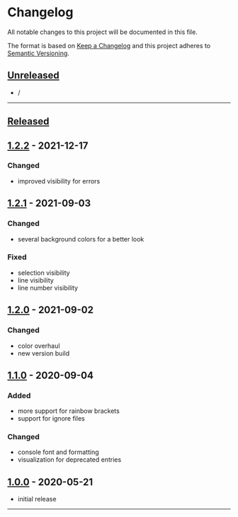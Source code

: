 # Changelog
All notable changes to this project will be documented in this file.

The format is based on [Keep a Changelog][Keep a Changelog] and this project adheres to [Semantic Versioning][Semantic Versioning].

## [Unreleased]

- /

---

## [Released]


## [1.2.2] - 2021-12-17

### Changed
- improved visibility for errors


## [1.2.1] - 2021-09-03

### Changed
- several background colors for a better look

### Fixed
- selection visibility
- line visibility
- line number visibility


## [1.2.0] - 2021-09-02

### Changed
- color overhaul
- new version build


## [1.1.0] - 2020-09-04

### Added
- more support for rainbow brackets
- support for ignore files

### Changed
- console font and formatting
- visualization for deprecated entries


## [1.0.0] - 2020-05-21

- initial release

---

<!-- Links -->
[Keep a Changelog]: https://keepachangelog.com/
[Semantic Versioning]: https://semver.org/

<!-- Versions -->
[Unreleased]: https://github.com/DAmNRelentless/idea-relentless-colors/releases
[Released]: https://github.com/DAmNRelentless/idea-relentless-colors/releases
[1.2.2]: https://github.com/DAmNRelentless/idea-relentless-colors/compare/v1.2.1..v1.2.2
[1.2.1]: https://github.com/DAmNRelentless/idea-relentless-colors/compare/v1.2.0..v1.2.1
[1.2.0]: https://github.com/DAmNRelentless/idea-relentless-colors/compare/v1.1.0..v1.2.0
[1.1.0]: https://github.com/DAmNRelentless/idea-relentless-colors/compare/v1.0.0..v1.1.0
[1.0.0]: https://github.com/DAmNRelentless/idea-relentless-colors/releases/v1.0.0
